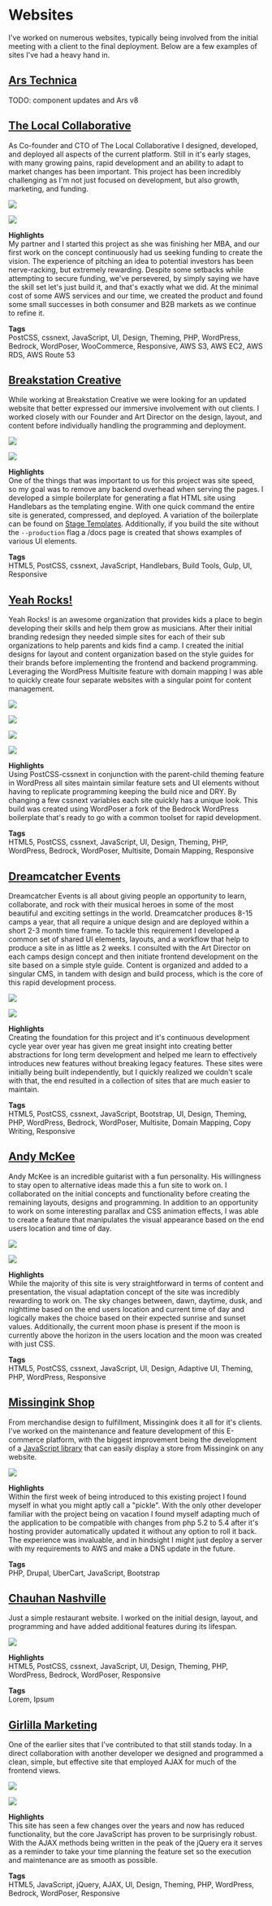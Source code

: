 # Websites

I've worked on numerous websites, typically being involved from the initial meeting with a client to the final deployment.  Below are a few examples of sites I've had a heavy hand in.

## [Ars Technica](https://arstechnica.com)

TODO: component updates and Ars v8

## [The Local Collaborative](https://thelocalcollaborative.com)

As Co-founder and CTO of The Local Collaborative I designed, developed, and deployed all aspects of the current platform.  Still in it's early stages, with many growing pains, rapid development and an ability to adapt to market changes has been important.  This project has been incredibly challenging as I'm not just focused on development, but also growth, marketing, and funding.  

<div class="image-grid responsive">
    <p><img src="/assets/images/projects/tlc-2.jpg"/></p>
    <p><img src="/assets/images/projects/tlc-mobile.jpg"/></p>
</div>

__Highlights__  
My partner and I started this project as she was finishing her MBA, and our first work on the concept continuously had us seeking funding to create the vision.  The experience of pitching an idea to potential investors has been nerve-racking, but extremely rewarding.  Despite some setbacks while attempting to secure funding, we've persevered, by simply saying we have the skill set let's just build it, and that's exactly what we did.  At the minimal cost of some AWS services and our time, we created the product and found some small successes in both consumer and B2B markets as we continue to refine it.

__Tags__  
PostCSS, cssnext, JavaScript, UI, Design, Theming, PHP, WordPress, Bedrock, WordPoser, WooCommerce, Responsive, AWS S3, AWS EC2, AWS RDS, AWS Route 53

## [Breakstation Creative](https://www.brkstn.com)

While working at Breakstation Creative we were looking for an updated website that better expressed our immersive involvement with out clients.  I worked closely with our Founder and Art Director on the design, layout, and content before individually handling the programming and deployment.

<div class="image-grid responsive">
    <p><img src="/assets/images/projects/brkstn.jpg"/></p>
    <p><img src="/assets/images/projects/brkstn-mobile.jpg"/></p>
</div>

__Highlights__  
One of the things that was important to us for this project was site speed, so my goal was to remove any backend overhead when serving the pages.  I developed a simple boilerplate for generating a flat HTML site using Handlebars as the templating engine.  With one quick command the entire site is generated, compressed, and deployed.  A variation of the boilerplate can be found on [Stage Templates](https://github.com/stage-templates/html-handlebars).  Additionally, if you build the site without the ``--production`` flag a /docs page is created that shows examples of various UI elements.

__Tags__  
HTML5, PostCSS, cssnext, JavaScript, Handlebars, Build Tools, Gulp, UI, Responsive

## [Yeah Rocks!](https://yeah-rocks.org)

Yeah Rocks! is an awesome organization that provides kids a place to begin developing their skills and help them grow as musicians.  After their initial branding redesign they needed simple sites for each of their sub organizations to help parents and kids find a camp.  I created the initial designs for layout and content organization based on the style guides for their brands before implementing the frontend and backend programming.  Leveraging the WordPress Multisite feature with domain mapping I was able to quickly create four separate websites with a singular point for content management.

<div class="image-grid half">
    <p><img src="/assets/images/projects/yeah.jpg"/></p>
    <p><img src="/assets/images/projects/yeah-2.jpg"/></p>
    <p><img src="/assets/images/projects/yeah-3.jpg"/></p>
    <p><img src="/assets/images/projects/yeah-4.jpg"/></p>
</div>

__Highlights__  
Using PostCSS-cssnext in conjunction with the parent-child theming feature in WordPress all sites maintain similar feature sets and UI elements without having to replicate programming keeping the build nice and DRY.  By changing a few cssnext variables each site quickly has a unique look.  This build was created using WordPoser a fork of the Bedrock WordPress boilerplate that's ready to go with a common toolset for rapid development.

__Tags__  
HTML5, PostCSS, cssnext, JavaScript, UI, Design, Theming, PHP, WordPress, Bedrock, WordPoser, Multisite, Domain Mapping, Responsive

## [Dreamcatcher Events](http://dreamcatcher-events.com)

Dreamcatcher Events is all about giving people an opportunity to learn, collaborate, and rock with their musical heroes in some of the most beautiful and exciting settings in the world.  Dreamcatcher produces 8-15 camps a year, that all require a unique design and are deployed within a short 2-3 month time frame. To tackle this requirement I developed a common set of shared UI elements, layouts, and a workflow that help to produce a site in as little as 2 weeks.  I consulted with the Art Director on each camps design concept and then initiate frontend development on the site based on a simple style guide.  Content is organized and added to a singular CMS, in tandem with design and build process, which is the core of this rapid development process.

<div class="image-grid responsive">
    <p><img src="/assets/images/projects/dce.jpg"/></p>
    <p><img src="/assets/images/projects/dce-mobile.jpg"/></p>
</div>

__Highlights__  
Creating the foundation for this project and it's continuous development cycle year over year has given me great insight into creating better abstractions for long term development and helped me learn to effectively introduces new features without breaking legacy features.  These sites were initially being built independently, but I quickly realized we couldn't scale with that, the end resulted in a collection of sites that are much easier to maintain.

__Tags__  
HTML5, PostCSS, cssnext, JavaScript, Bootstrap, UI, Design, Theming, PHP, WordPress, Bedrock, WordPoser, Multisite, Domain Mapping, Copy Writing, Responsive

## [Andy McKee](http://www.andymckee.com/)

Andy McKee is an incredible guitarist with a fun personality.  His willingness to stay open to alternative ideas made this a fun site to work on.  I collaborated on the initial concepts and functionality before creating the remaining layouts, designs and programming.  In addition to an opportunity to work on some interesting parallax and CSS animation effects, I was able to create a feature that manipulates the visual appearance based on the end users location and time of day.

<div class="image-grid responsive">
    <p><img src="/assets/images/projects/andy.jpg"/></p>
    <p><img src="/assets/images/projects/andy-mobile.jpg"/></p>
</div>

__Highlights__  
While the majority of this site is very straightforward in terms of content and presentation, the visual adaptation concept of the site was incredibly rewarding to work on.  The sky changes between, dawn, daytime, dusk, and nighttime based on the end users location and current time of day and logically makes the choice based on their expected sunrise and sunset values.  Additionally, the current moon phase is present if the moon is currently above the horizon in the users location and the moon was created with just CSS.

__Tags__  
HTML5, PostCSS, cssnext, JavaScript, UI, Design, Adaptive UI, Theming, PHP, WordPress, Responsive

## [Missingink Shop](https://missinginkshop.com)

From merchandise design to fulfillment, Missingink does it all for it's clients.  I've worked on the maintenance and feature development of this E-commerce platform, with the biggest improvement being the development of a [JavaScript library](javascript.md#missingink-store-drop-in) that can easily display a store from Missingink on any website.

<div class="image-grid">
    <p><img src="/assets/images/projects/missinginkshop.jpg"/></p>
</div>

__Highlights__  
Within the first week of being introduced to this existing project I found myself in what you might aptly call a "pickle".  With the only other developer familiar with the project being on vacation I found myself adapting much of the application to be compatible with changes from php 5.2 to 5.4 after it's hosting provider automatically updated it without any option to roll it back.  The experience was invaluable, and in hindsight I might just deploy a server with my requirements to AWS and make a DNS update in the future.

__Tags__  
PHP, Drupal, UberCart, JavaScript, Bootstrap

## [Chauhan Nashville](https://chauhannashville.com)

Just a simple restaurant website.  I worked on the initial design, layout, and programming and have added additional features during its lifespan.

<div class="image-grid">
    <p><img src="/assets/images/projects/chuahan.jpg"/></p>
</div>

__Highlights__  
HTML5, PostCSS, cssnext, JavaScript, UI, Design, Theming, PHP, WordPress, Bedrock, WordPoser, Responsive

__Tags__  
Lorem, Ipsum

## [Girlilla Marketing](https://girlillamarketing.com)

One of the earlier sites that I've contributed to that still stands today.  In a direct collaboration with another developer we designed and programmed a clean, simple, but effective site that employed AJAX for much of the frontend views.

<div class="image-grid responsive">
    <p><img src="/assets/images/projects/girlilla.jpg"/></p>
    <p><img src="/assets/images/projects/girlilla-mobile.jpg"/></p>
</div>

__Highlights__  
This site has seen a few changes over the years and now has reduced functionality, but the core JavaScript has proven to be surprisingly robust.  With the AJAX methods being written in the peak of the jQuery era it serves as a reminder to take your time planning the feature set so the execution and maintenance are as smooth as possible.

__Tags__  
HTML5, JavaScript, jQuery, AJAX, UI, Design, Theming, PHP, WordPress, Bedrock, WordPoser, Responsive
